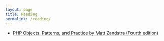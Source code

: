 ```yaml
---
layout: page
title: Reading
permalink: /reading/
---
```


<ul>
    <li><a href="http://www.amazon.com/Objects-Patterns-Practice-Matt-Zandstra/dp/1430260319/ref=sr_1_1?s=books&ie=UTF8&qid=1414145406&sr=1-1">PHP Objects, Patterns, and Practice by Matt Zandstra (Fourth edition)</a></li>
</ul>